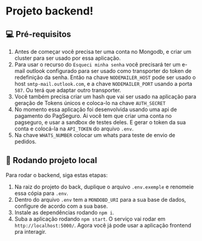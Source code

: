 # Projeto backend!

## 💻 Pré-requisitos

1. Antes de começar você precisa ter uma conta no Mongodb, e criar um cluster para ser usado por essa aplicação.
2. Para usar o recurso do `Esqueci minha senha` você precisará ter um e-mail outlook configurado para ser usado como transporter do token de redefinição da senha. Então na chave `NODEMAILER_HOST` pode ser usado o host `smtp-mail.outlook.com`, e a chave `NODEMAILER_PORT` usando a porta `587`.  Ou terá que adaptar outro transporter. 
3. Você também precisa criar um hash que vai ser usado na aplicação para geração de Tokens únicos e coloca-lo na chave `AUTH_SECRET`
4. No momento essa aplicação foi desenvolvida usando uma api de pagamento do PagSeguro. Ai você tem que criar uma conta no pagseguro, e usar a sandbox de testes deles. E gerar o token da sua conta e colocá-la na `API_TOKEN` do arquivo `.env`. 
5. Na chave `WHATS_NUMBER` colocar um whats para teste de envio de pedidos. 

## 🚀 Rodando projeto local

Para rodar o backend, siga estas etapas:

1. Na raiz do projeto do back, duplique o arquivo `.env.exemple` e renomeie essa cópia para `.env`.
2. Dentro do arquivo `.env` tem a `MONDOBD_URI` para a sua base de dados, configure de acordo com a sua base.
3. Instale as dependências rodando `npm i`.
4. Suba a aplicação rodando `npm start`. O serviço vai rodar em `http://localhost:5000/`. Agora você já pode usar a aplicação frontend pra interagir.